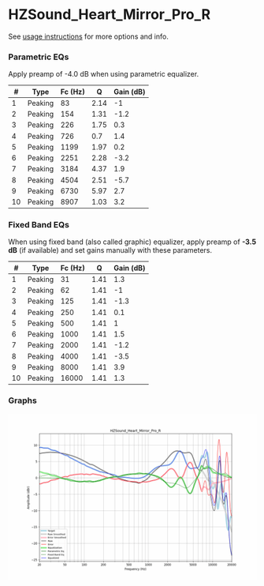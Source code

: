 # HZSound_Heart_Mirror_Pro_R
See [usage instructions](https://github.com/jaakkopasanen/AutoEq#usage) for more options and info.

### Parametric EQs
Apply preamp of -4.0 dB when using parametric equalizer.

|   # | Type    |   Fc (Hz) |    Q |   Gain (dB) |
|-----|---------|-----------|------|-------------|
|   1 | Peaking |        83 | 2.14 |        -1   |
|   2 | Peaking |       154 | 1.31 |        -1.2 |
|   3 | Peaking |       226 | 1.75 |         0.3 |
|   4 | Peaking |       726 | 0.7  |         1.4 |
|   5 | Peaking |      1199 | 1.97 |         0.2 |
|   6 | Peaking |      2251 | 2.28 |        -3.2 |
|   7 | Peaking |      3184 | 4.37 |         1.9 |
|   8 | Peaking |      4504 | 2.51 |        -5.7 |
|   9 | Peaking |      6730 | 5.97 |         2.7 |
|  10 | Peaking |      8907 | 1.03 |         3.2 |

### Fixed Band EQs
When using fixed band (also called graphic) equalizer, apply preamp of **-3.5 dB** (if available) and set gains manually with these parameters.

|   # | Type    |   Fc (Hz) |    Q |   Gain (dB) |
|-----|---------|-----------|------|-------------|
|   1 | Peaking |        31 | 1.41 |         1.3 |
|   2 | Peaking |        62 | 1.41 |        -1   |
|   3 | Peaking |       125 | 1.41 |        -1.3 |
|   4 | Peaking |       250 | 1.41 |         0.1 |
|   5 | Peaking |       500 | 1.41 |         1   |
|   6 | Peaking |      1000 | 1.41 |         1.5 |
|   7 | Peaking |      2000 | 1.41 |        -1.2 |
|   8 | Peaking |      4000 | 1.41 |        -3.5 |
|   9 | Peaking |      8000 | 1.41 |         3.9 |
|  10 | Peaking |     16000 | 1.41 |         1.3 |

### Graphs
![](./HZSound_Heart_Mirror_Pro_R.png)
